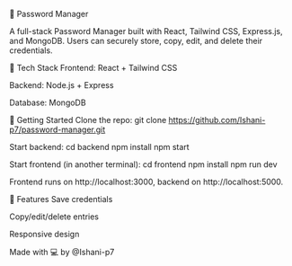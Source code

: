 🔐 Password Manager

A full-stack Password Manager built with React, Tailwind CSS, Express.js, and MongoDB. Users can securely store, copy, edit, and delete their credentials.

🔧 Tech Stack
Frontend: React + Tailwind CSS

Backend: Node.js + Express

Database: MongoDB

🚀 Getting Started
Clone the repo: git clone https://github.com/Ishani-p7/password-manager.git

Start backend:
cd backend
npm install
npm start

Start frontend (in another terminal):
cd frontend
npm install
npm run dev

Frontend runs on http://localhost:3000, backend on http://localhost:5000.

📌 Features
Save credentials

Copy/edit/delete entries

Responsive design

Made with 💻 by @Ishani-p7
